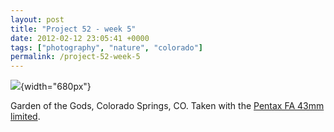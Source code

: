 ```yaml
---
layout: post
title: "Project 52 - week 5"
date: 2012-02-12 23:05:41 +0000
tags: ["photography", "nature", "colorado"]
permalink: /project-52-week-5
---
```




![](http://reluctanthacker.rollett.org/sites/default/files/images/ggods.preview.jpg){width="680px"}

Garden of the Gods, Colorado Springs, CO. Taken with the [Pentax FA 43mm
limited](http://www.amazon.com/gp/product/B000F8YEFO?ie=UTF8&tag=thereluhack-20&linkCode=shr&camp=213733&creative=393177&creativeASIN=B000F8YEFO&ref_=sr_1_1&qid=1329087702&sr=8-1).




